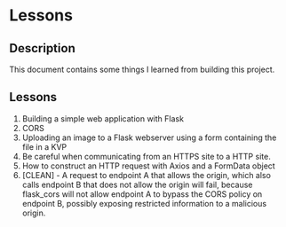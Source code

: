 # Lessons
## Description
This document contains some things I learned from building this project.

## Lessons
1. Building a simple web application with Flask
2. CORS
3. Uploading an image to a Flask webserver using a form containing the file in a KVP
4. Be careful when communicating from an HTTPS site to a HTTP site.
5. How to construct an HTTP request with Axios and a FormData object
6. [CLEAN] - A request to endpoint A that allows the origin, which also calls endpoint B that does not allow the origin will fail, because flask_cors will not allow endpoint A to bypass the CORS policy on endpoint B, possibly exposing restricted information to a malicious origin.

